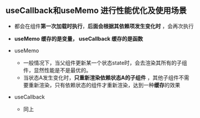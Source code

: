 ## useCallback和useMemo 进行性能优化及使用场景

- 都会在组件**第一次加载时执行**，**后面会根据其依赖项发生变化时** ，会再次执行

- **useMemo 缓存的是变量， useCallback 缓存的是函数**

- useMemo
    - 一般情况下，当父组件更新某一个状态state时，会去渲染其所有的子组件，显然性能是不是最优的。
    - 当状态A发生变化时，**只重新渲染依赖状态A的子组件** ，其他子组件不需要重新渲染，只有依赖状态的组件才重新渲染，达到一种**缓存**的效果

- useCallback
    - 同上